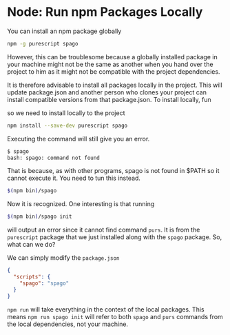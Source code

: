 # Node: Run npm Packages Locally

You can install an npm package globally

```bash
npm -g purescript spago
```

However, this can be troublesome because a globally installed package in your machine might not be the same as another when you hand over the project to him as it might not be compatible with the project dependencies.

It is therefore advisable to install all packages locally in the project. This will update package.json and another person who clones your project can install compatible versions from that package.json. To install locally, fun

so we need to install locally to the project

```bash
npm install --save-dev purescript spago
```

Executing the command will still give you an error.

```bash
$ spago
bash: spago: command not found
```

That is because, as with other programs, spago is not found in $PATH so it cannot execute it. You need to tun this instead.

```bash
$(npm bin)/spago
```

Now it is recognized. One interesting is that running

```bash
$(npm bin)/spago init
```

will output an error since it cannot find command `purs`. It is from the `purescript` package that we just installed along with the `spago` package. So, what can we do?

We can simply modify the `package.json`

```json
{
  "scripts": {
    "spago": "spago"
  }
}
```

`npm run` will take everything in the context of the local packages. This means `npm run spago init` will refer to both `spago` and `purs` commands from the local dependencies, not your machine.
